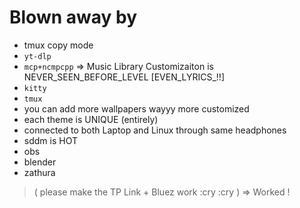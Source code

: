 # Blown away by
- tmux copy mode
- `yt-dlp`
- `mcp+ncmpcpp` => Music Library Customizaiton is NEVER_SEEN_BEFORE_LEVEL [EVEN_LYRICS_!!]
- `kitty`
- `tmux`
- you can add more wallpapers wayyy more customized
- each theme is UNIQUE (entirely)
- connected to both Laptop and Linux through same headphones
- sddm is HOT
- obs
- blender
- zathura


> ( please make the TP Link + Bluez work :cry :cry )
=> Worked !
